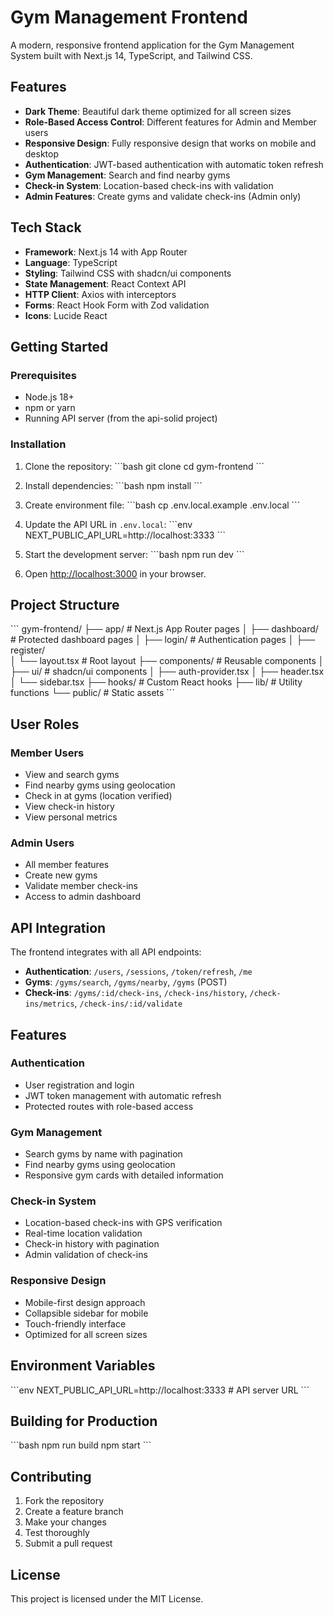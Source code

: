# Gym Management Frontend

A modern, responsive frontend application for the Gym Management System built with Next.js 14, TypeScript, and Tailwind CSS.

## Features

- **Dark Theme**: Beautiful dark theme optimized for all screen sizes
- **Role-Based Access Control**: Different features for Admin and Member users
- **Responsive Design**: Fully responsive design that works on mobile and desktop
- **Authentication**: JWT-based authentication with automatic token refresh
- **Gym Management**: Search and find nearby gyms
- **Check-in System**: Location-based check-ins with validation
- **Admin Features**: Create gyms and validate check-ins (Admin only)

## Tech Stack

- **Framework**: Next.js 14 with App Router
- **Language**: TypeScript
- **Styling**: Tailwind CSS with shadcn/ui components
- **State Management**: React Context API
- **HTTP Client**: Axios with interceptors
- **Forms**: React Hook Form with Zod validation
- **Icons**: Lucide React

## Getting Started

### Prerequisites

- Node.js 18+ 
- npm or yarn
- Running API server (from the api-solid project)

### Installation

1. Clone the repository:
\`\`\`bash
git clone <repository-url>
cd gym-frontend
\`\`\`

2. Install dependencies:
\`\`\`bash
npm install
\`\`\`

3. Create environment file:
\`\`\`bash
cp .env.local.example .env.local
\`\`\`

4. Update the API URL in `.env.local`:
\`\`\`env
NEXT_PUBLIC_API_URL=http://localhost:3333
\`\`\`

5. Start the development server:
\`\`\`bash
npm run dev
\`\`\`

6. Open [http://localhost:3000](http://localhost:3000) in your browser.

## Project Structure

\`\`\`
gym-frontend/
├── app/                    # Next.js App Router pages
│   ├── dashboard/         # Protected dashboard pages
│   ├── login/            # Authentication pages
│   ├── register/         
│   └── layout.tsx        # Root layout
├── components/           # Reusable components
│   ├── ui/              # shadcn/ui components
│   ├── auth-provider.tsx
│   ├── header.tsx
│   └── sidebar.tsx
├── hooks/               # Custom React hooks
├── lib/                # Utility functions
└── public/             # Static assets
\`\`\`

## User Roles

### Member Users
- View and search gyms
- Find nearby gyms using geolocation
- Check in at gyms (location verified)
- View check-in history
- View personal metrics

### Admin Users
- All member features
- Create new gyms
- Validate member check-ins
- Access to admin dashboard

## API Integration

The frontend integrates with all API endpoints:

- **Authentication**: `/users`, `/sessions`, `/token/refresh`, `/me`
- **Gyms**: `/gyms/search`, `/gyms/nearby`, `/gyms` (POST)
- **Check-ins**: `/gyms/:id/check-ins`, `/check-ins/history`, `/check-ins/metrics`, `/check-ins/:id/validate`

## Features

### Authentication
- User registration and login
- JWT token management with automatic refresh
- Protected routes with role-based access

### Gym Management
- Search gyms by name with pagination
- Find nearby gyms using geolocation
- Responsive gym cards with detailed information

### Check-in System
- Location-based check-ins with GPS verification
- Real-time location validation
- Check-in history with pagination
- Admin validation of check-ins

### Responsive Design
- Mobile-first design approach
- Collapsible sidebar for mobile
- Touch-friendly interface
- Optimized for all screen sizes

## Environment Variables

\`\`\`env
NEXT_PUBLIC_API_URL=http://localhost:3333  # API server URL
\`\`\`

## Building for Production

\`\`\`bash
npm run build
npm start
\`\`\`

## Contributing

1. Fork the repository
2. Create a feature branch
3. Make your changes
4. Test thoroughly
5. Submit a pull request

## License

This project is licensed under the MIT License.
